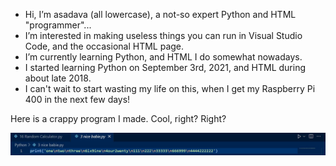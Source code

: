- Hi, I’m asadava (all lowercase), a not-so expert Python and HTML "programmer"...
- I’m interested in making useless things you can run in Visual Studio Code, and the occasional HTML page.
- I’m currently learning Python, and HTML I do somewhat nowadays.
- I started learning Python on September 3rd, 2021, and HTML during about late 2018.
- I can't wait to start wasting my life on this, when I get my Raspberry Pi 400 in the next few days!

Here is a crappy program I made. Cool, right? Right?

![A CRAPPY PROGRAM OF MINE](https://github.com/asadava/asadava/blob/main/boredom.jpg)

<!---
If you see this, hide the body. Please.
--->
